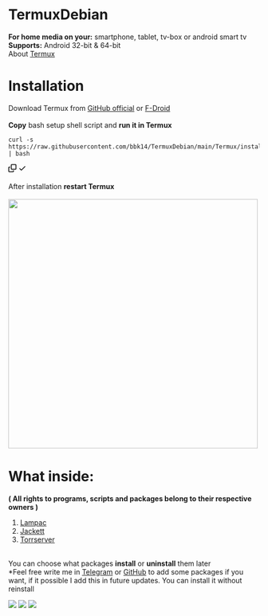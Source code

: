 # TermuxDebian
<b>For home media on your:</b> smartphone, tablet, tv-box or android smart tv
<br><b>Supports:</b> Android 32-bit & 64-bit
<br>About <a href="https://wiki.termux.com/wiki/Main_Page" target="_blank">Termux</a>
# Installation
Download Termux from <a href="https://github.com/termux/termux-app/releases" target="_blank">GitHub official</a>  or  <a href="https://f-droid.org/ru/packages/com.termux/" target="_blank">F-Droid</a>
<br>
<br>
<b>Copy</b> bash setup shell script and <b>run it in Termux</b>
<div class="snippet-clipboard-content notranslate position-relative overflow-auto"><pre class="notranslate"><code>curl -s https://raw.githubusercontent.com/bbk14/TermuxDebian/main/Termux/installation.sh | bash
</code></pre><div class="zeroclipboard-container position-absolute right-0 top-0">
    <clipboard-copy aria-label="Copy" class="ClipboardButton btn js-clipboard-copy m-2 p-0 tooltipped-no-delay" data-copy-feedback="Copied!" data-tooltip-direction="w" value="git submodule update --init --recursive" tabindex="0" role="button" style="display: inherit;">
      <svg aria-hidden="true" height="16" viewBox="0 0 16 16" version="1.1" width="16" data-view-component="true" class="octicon octicon-copy js-clipboard-copy-icon m-2">
    <path fill-rule="evenodd" d="M0 6.75C0 5.784.784 5 1.75 5h1.5a.75.75 0 010 1.5h-1.5a.25.25 0 00-.25.25v7.5c0 .138.112.25.25.25h7.5a.25.25 0 00.25-.25v-1.5a.75.75 0 011.5 0v1.5A1.75 1.75 0 019.25 16h-7.5A1.75 1.75 0 010 14.25v-7.5z"></path><path fill-rule="evenodd" d="M5 1.75C5 .784 5.784 0 6.75 0h7.5C15.216 0 16 .784 16 1.75v7.5A1.75 1.75 0 0114.25 11h-7.5A1.75 1.75 0 015 9.25v-7.5zm1.75-.25a.25.25 0 00-.25.25v7.5c0 .138.112.25.25.25h7.5a.25.25 0 00.25-.25v-7.5a.25.25 0 00-.25-.25h-7.5z"></path>
</svg>
      <svg aria-hidden="true" height="16" viewBox="0 0 16 16" version="1.1" width="16" data-view-component="true" class="octicon octicon-check js-clipboard-check-icon color-fg-success d-none m-2">
    <path fill-rule="evenodd" d="M13.78 4.22a.75.75 0 010 1.06l-7.25 7.25a.75.75 0 01-1.06 0L2.22 9.28a.75.75 0 011.06-1.06L6 10.94l6.72-6.72a.75.75 0 011.06 0z"></path>
</svg>
    </clipboard-copy>
  </div></div>
<br> After installation <b>restart Termux</b> <br>
<br>

<img src="https://github.com/bbk14/TermuxDebian/blob/main/Termux/img/note.jpg" height="500" weight="300" style="max-height: 50%;">

# What inside:
<b>( All rights to programs, scripts and packages belong to their respective owners )</b>

1. <a href="https://github.com/immisterio/Lampac" target="_blank">Lampac</a>
2. <a href="https://github.com/Jackett/Jackett" target="_blank">Jackett</a>
3. <a href="https://github.com/YouROK/TorrServer" target="_blank">Torrserver</a>

<br> You can choose what packages <b>install</b> or <b>uninstall</b> them later<br>
*Feel free write me in <a href="https://t.me/TermuxDebian">Telegram</a> or <a href="https://github.com/bbk14/TermuxDebian/issues" target="_blank">GitHub</a> to add some packages if you want, if it possible I add this in future updates. You can install it without reinstall<br>


<img src="https://github.com/bbk14/TermuxDebian/blob/main/Termux/img/install.png" style="max-width: 50%;">
<img src="https://github.com/bbk14/TermuxDebian/blob/main/Termux/img/uninstall.png" style="max-width: 50%;">
<img src="https://github.com/bbk14/TermuxDebian/blob/main/Termux/img/pac.png" style="max-width: 50%;">
